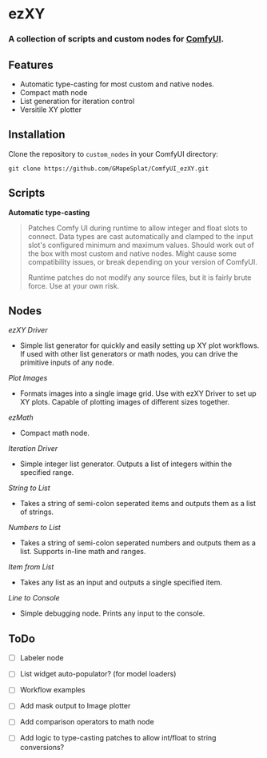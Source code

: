 # ezXY

### A collection of scripts and custom nodes for [ComfyUI](https://github.com/comfyanonymous/ComfyUI).

## Features
- Automatic type-casting for most custom and native nodes.
- Compact math node
- List generation for iteration control
- Versitile XY plotter 

## Installation
Clone the repository to `custom_nodes` in your ComfyUI directory:
```
git clone https://github.com/GMapeSplat/ComfyUI_ezXY.git
```

## Scripts
**Automatic type-casting**
>Patches Comfy UI during runtime to allow integer and float slots to connect. Data types are cast automatically and clamped to the input slot's configured minimum and maximum values. Should work out of the box with most custom and native nodes. Might cause some compatibility issues, or break depending on your version of ComfyUI.
>
>Runtime patches do not modify any source files, but it is fairly brute force. Use at your own risk.
## Nodes

*ezXY Driver*
- Simple list generator for quickly and easily setting up XY plot workflows. If used with other list generators or math nodes, you can drive the primitive inputs of any node.
  
*Plot Images*
- Formats images into a single image grid. Use with ezXY Driver to set up XY plots. Capable of plotting images of different sizes together.
  
*ezMath*
- Compact math node.
  
*Iteration Driver*
- Simple integer list generator. Outputs a list of integers within the specified range.
  
*String to List*
- Takes a string of semi-colon seperated items and outputs them as a list of strings.
  
*Numbers to List*
- Takes a string of semi-colon seperated numbers and outputs them as a list. Supports in-line math and
  ranges.

*Item from List*
- Takes any list as an input and outputs a single specified item.
  
*Line to Console*
- Simple debugging node. Prints any input to the console.

## ToDo
- [ ] Labeler node
- [ ] List widget auto-populator? (for model loaders)
- [ ] Workflow examples
- [ ] Add mask output to Image plotter
- [ ] Add comparison operators to math node
- [ ] Add logic to type-casting patches to allow int/float to string conversions?
  